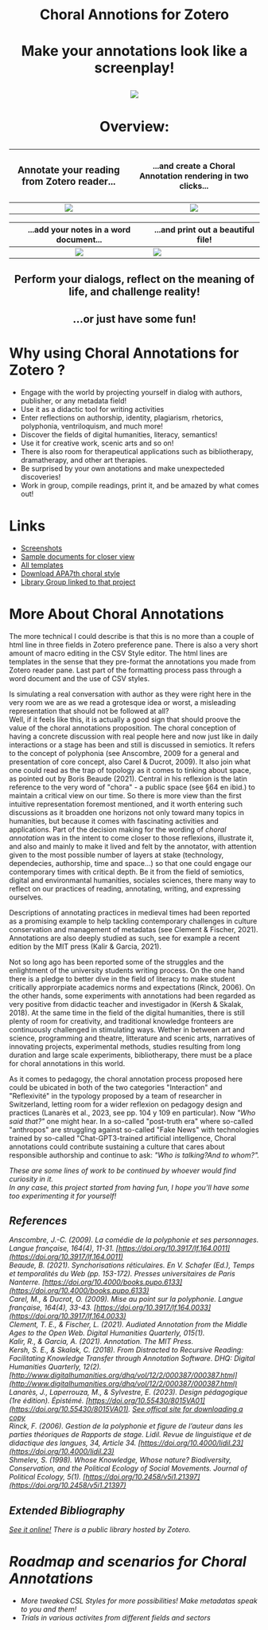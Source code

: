 # <p align="center"> Choral Annotions for Zotero
# <p align="center"> Make your annotations look like a screenplay!<br />
<p align="center"> <img src="https://github.com/betamigo98/Choral-Annotations-For-Zotero/blob/main/Screenshots/Pdf%20-%20Centered%20-%20French%20Convention.png"<br />

# <p align="center"> Overview:
| <h3>Annotate your reading from Zotero reader...<h3> | ...and create a Choral Annotation rendering in two clicks...
|:---:|:---:|
| <img src="https://github.com/betamigo98/PolyDevice/blob/main/Screenshots/Zotero%20-%20Making%20Annotations.png"> | <img src="https://github.com/betamigo98/PolyDevice/blob/main/Screenshots/Zotero%20-%20Making%20Annotations%20And%20Create%20Notes.png"> 

...add your notes in a word document... | ...and print out a beautiful file!
|:---:|---|
| <img src="https://github.com/betamigo98/Choral-Annotations-For-Zotero/blob/main/Screenshots/LibreOffice%20-%20Add%20Notes.png"> | <img src="https://github.com/betamigo98/PolyDevice/blob/main/Screenshots/Pdf%20-%20Centered%20-%20French%20Convention.png"> 

## <p align="center">Perform your dialogs, reflect on the meaning of life, and challenge reality!<br />
## <p align="center">...or just have some fun!

# Why using Choral Annotations for Zotero ?
* Engage with the world by projecting yourself in dialog with authors, publisher, or any metadata field! <br />
* Use it as a didactic tool for writing activities<br />
* Enter reflections on authorship, identity, plagiarism, rhetorics, polyphonia, ventriloquism, and much more!<br />
* Discover the fields of digital humanities, literacy, semantics!<br />
* Use it for creative work, scenic arts and so on!<br />
* There is also room for therapeutical applications such as bibliotherapy, dramatherapy, and other art therapies.<br />
* Be surprised by your own anotations and make unexpecteded discoveries!<br />
* Work in group, compile readings, print it, and be amazed by what comes out!<br />
  
# Links
* [Screenshots](https://github.com/betamigo98/PolyDevice/tree/main/Screenshots)
* [Sample documents for closer view](https://github.com/betamigo98/PolyDevice/tree/main/Choral%20Rendering%20-%20Free%20Samples)
* [All templates](https://github.com/betamigo98/PolyDevice/blob/main/TEMPLATES%20SCRIPTS.md)
* [Download APA7th choral style](https://github.com/betamigo98/PolyDevice/tree/main/CSL%20Choral%20Styles)
* [Library Group linked to that project](https://www.zotero.org/search/type/group?q=Chorale%20Annotations%20Library)

# More About Choral Annotations
<p class="text-justify">The more technical I could describe is that this is no more than a couple of html line in three fields in Zotero preference pane. There is also a very short amount of macro editing in the CSV Style editor. The html lines are templates in the sense that they pre-format the annotations you made from Zotero reader pane. Last part of the formatting process pass through a word document and the use of CSV styles.</p>

<p class="text-justify">Is simulating a real conversation with author as they were right here in the very room we are as we read a grotesque idea or worst, a misleading representation that should not be followed at all?<br />
Well, if it feels like this, it is actually a good sign that should proove the value of the choral annotations proposition.
The choral conception of having a concrete discussion with real people here and now just like in daily interactions or a stage has been and still is discussed in semiotics. It refers to the concept of polyphonia (see Anscombre, 2009 for a general and presentation of core concept, also Carel & Ducrot, 2009). It also join what one could read as the trap of topology as it comes to tinking about space, as pointed out by Boris Beaude (2021). Central in his reflexion is the latin reference to the very word of "chora" - a public space (see §64 en ibid.) to maintain a critical view on our time. So there is more view than the first intuitive representation foremost mentioned, and it worth entering such discussions as it broadden one horizons not only toward many topics in humanities, but because it comes with fascinating activities and applications. Part of the decision making for the wording of <i>choral annotation</i> was in the intent to come closer to those reflexions, illustrate it, and also and mainly to make it lived and felt by the annotator, with attention given to the most possible number of layers at stake (technology, dependecies, authorship, time and space...) so that one could engage our contemporary times with critical depth. Be it from the field of semiotics, digital and environmantal humanities, sociales sciences, there many way to reflect on our practices of reading, annotating, writing, and expressing ourselves.</p>

<p class="text-justify">Descriptions of annotating practices in medieval times had been reported as a promising example to help tackling contemporary challenges in culture conservation and management of metadatas (see Clement & Fischer, 2021). Annotations are also deeply studied as such, see for example a recent edition by the MIT press (Kalir &#38; Garcia, 2021).<br /></p>

<p class="text-justify">Not so long ago has been reported some of the struggles and the enlightment of the university students writing process. On the one hand there is a pledge to better dive in the field of literacy to make student critically approrpiate academics norms and expectations (Rinck, 2006). On the other hands, some experiments with annotations had been regarded as very positive from didactic teacher and investigador in (Kersh & Skalak, 2018). At the same time in the field of the digital humanities, there is still plenty of room for creativity, and traditional knowledge fronteers are continuously challenged in stimulating ways. Wether in between art and science, programming and theatre, litterature and scenic arts, narratives of innovating projects, experimental methods, studies resulting from long duration and large scale experiments, bibliotherapy, there must be a place for choral annotations in this world.</p>

<p class="text-justify">As it comes to pedagogy, the choral annotation process proposed here could be ubicated in both of the two categories "Interaction" and "Reflexivité" in the typology proposed by a team of researcher in Switzerland, letting room for a wider reflexion on pedagogy design and practices (Lanarès et al., 2023, see pp. 104 y 109 en particular). Now <i>"Who said that?"</i> one might hear. In a so-called "post-truth era" where so-called "anthropos" are struggling against so-called "Fake News" with technologies trained by so-called "Chat-GPT3-trained artificial intelligence, Choral annotations could contribute sustaining a culture that cares about responsible authorship and continue to ask: <i>"Who is talking?And to whom?"<i>.</p>

<p class="text-justify">These are some lines of work to be continued by whoever would find curiosity in it.<br />
In any case, this project started from having fun, I hope you’ll have some too experimenting it for yourself!</p>

## References
Anscombre, J.-C. (2009). La comédie de la polyphonie et ses personnages. *Langue française*, *164*(4), 11-31. [https://doi.org/10.3917/lf.164.0011](https://doi.org/10.3917/lf.164.0011)<br />
Beaude, B. (2021). Synchorisations réticulaires. En V. Schafer (Ed.), *Temps et temporalités du Web* (pp. 153-172). Presses universitaires de Paris Nanterre. [https://doi.org/10.4000/books.pupo.6133](https://doi.org/10.4000/books.pupo.6133)<br />
Carel, M., & Ducrot, O. (2009). Mise au point sur la polyphonie. *Langue française*, *164*(4), 33-43. [https://doi.org/10.3917/lf.164.0033](https://doi.org/10.3917/lf.164.0033)<br />
Clement, T. E., & Fischer, L. (2021). Audiated Annotation from the Middle Ages to the Open Web. *Digital Humanities Quarterly*, *015*(1).<br />
Kalir, R., & Garcia, A. (2021). *Annotation*. The MIT Press.<br />
Kersh, S. E., & Skalak, C. (2018). From Distracted to Recursive Reading: Facilitating Knowledge Transfer through Annotation Software. *DHQ: Digital Humanities Quarterly*, *12*(2). [http://www.digitalhumanities.org/dhq/vol/12/2/000387/000387.html](http://www.digitalhumanities.org/dhq/vol/12/2/000387/000387.html) <br />
Lanarès, J., Laperrouza, M., & Sylvestre, E. (2023). *Design pédagogique* (1re édition). Épistémé. [https://doi.org/10.55430/8015VA01](https://doi.org/10.55430/8015VA01). [See offical site for downloading a copy](https://designpedagogique.info/)<br />
Rinck, F. (2006). Gestion de la polyphonie et figure de l’auteur dans les parties théoriques de Rapports de stage. *Lidil. Revue de linguistique et de didactique des langues*, *34*, Article 34. [https://doi.org/10.4000/lidil.23](https://doi.org/10.4000/lidil.23)<br />
Shmelev, S. (1998). Whose Knowledge, Whose nature? Biodiversity, Conservation, and the Political Ecology of Social Movements. *Journal of Political Ecology*, *5*(1). [https://doi.org/10.2458/v5i1.21397](https://doi.org/10.2458/v5i1.21397)
 
## Extended Bibliography
[See it online!](https://www.zotero.org/search/type/group?q=Chorale%20Annotations%20Library) There is a public library hosted by Zotero.

# Roadmap and scenarios for Choral Annotations
* More tweaked CSL Styles for more possibilities! Make metadatas speak to you and them!
* Trials in various activites from different fields and sectors
